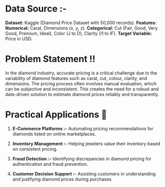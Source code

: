 # Data Source :- 
**Dataset:** Kaggle (Diamond Price Dataset with 50,000 records). 
**Features:** 
**Numerical:** Carat, Dimensions (x, y, z). 
**Categorical:** Cut (Fair, Good, Very Good, Premium, Ideal), Color (J to D), Clarity (I1 to IF). 
**Target Variable:** Price in USD. 

# Problem Statement ‼️
In the diamond industry, accurate pricing is a critical challenge due to the variability of diamond features such as carat, cut, colour, clarity, and dimensions. 
The pricing process often involves manual evaluation, which can be subjective and inconsistent. 
This creates the need for a robust and data-driven solution to estimate diamond prices reliably and transparently.

# Practical Applications 💁

1) **E-Commerce Platforms :-** Automating pricing recommendations for diamonds listed on online marketplaces. 

2) **Inventory Management :-** Helping jewelers value their inventory based on consistent pricing. 

3) **Fraud Detection :-** Identifying discrepancies in diamond pricing for authentication and fraud prevention. 

4) **Customer Decision Support :-** Assisting customers in understanding and justifying diamond prices during purchases. 
